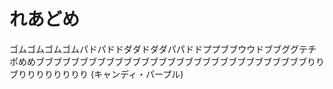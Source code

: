 # れあどめ
ゴムゴムゴムゴムパドパドドダダドダダパパドドププブブウウドブブググテチポめめブブブブブブブブブブブブブブブブブブブブブブブブブブブブブブブりりブりりりりりりりり (キャンディ・パープル)
